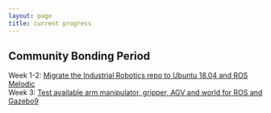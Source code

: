 ```yaml
---
layout: page
title: current progress
---
```


## Community Bonding Period
Week 1-2: [Migrate the Industrial Robotics repo to Ubuntu 18.04 and ROS Melodic](https://theroboticsclub.github.io/colab-gsoc2020-Yijia_Wu/2020-05-17-community_bonding_week1_2/)  
Week 3: [Test available arm manipulator, gripper, AGV and world for ROS and Gazebo9](https://theroboticsclub.github.io/colab-gsoc2020-Yijia_Wu/2020-05-24-community_bonding_week3/)